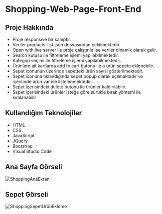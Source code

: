 # Shopping-Web-Page-Front-End

## Proje Hakkında
* Proje responsive bir sahiptir.
* Veriler products-list.json dosyasından çekilmektedir.
* Open with live server ile proje çalıştırılır ise veriler dinamik olarak gelir.
* Search kutusu ile filtreleme işlemi yapılabilmektedir.
* Kategori seçimi ile filtreleme işlemi yapılabilmektedir.
* Ürünlere ait kartlarda add to cart butonu ile o ürün sepete eklenebilir.
* Sepet iconunun üzerinde sepetteki ürün sayısı gösterilmektedir.
* Sepet iconuna tıklandığında sepet popup olarak açılmaktadır ve içersinde ürün var ise listelenmektedir.
* Sepet içerisindeki delete butonu ile ürünler kaldırılabilir.
* Sepet içerisindeki ürünler isteğe göre sürükle bırak yöntemi ile sıralanabilir

## Kullandığım Teknolojiler
* HTML
* CSS
* JavaScript
* JQuery
* Bootstrap
* Visual Studio Code

## Ana Sayfa Görseli
![ShoppingAnaEkran](https://user-images.githubusercontent.com/71833177/151571722-4cc12ae2-00b0-458a-bcd4-86bcfeb6df11.PNG)

## Sepet Görseli
![ShoppingSepetÜrünEkleme](https://user-images.githubusercontent.com/71833177/151573285-3dd69d1a-7000-4f18-9109-e5e5db65ccac.PNG)
